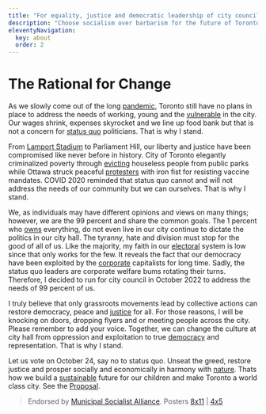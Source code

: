 ```yaml
---
title: "For equality, justice and democratic leadership of city council"
description: "Choose socialism over barbarism for the future of Toronto"
eleventyNavigation:
  key: about
  order: 2
---
```


# The Rational for Change

As we slowly come out of the long [pandemic](https://www.canada.ca/en/public-health/services/diseases/2019-novel-coronavirus-infection.html), Toronto still have no plans in place to address the needs of working, young
and the [vulnerable](https://www.homelesshub.ca/resource/opportunity-knocks-prioritizing-canada’s-most-vulnerable-youth)
in the city. Our wages shrink, expenses skyrocket and we line up food bank but that is
not a concern for [status quo](https://canadiandimension.com/articles/view/the-return-of-fascism) politicians. That is why I stand.

From
[Lamport Stadium](https://www.cbc.ca/news/canada/toronto/lamport-stadium-encampment-homelessness-toronto-1.6110697) to Parliament Hill, our liberty and justice have been compromised like never before in history. City of Toronto elegantly criminalized poverty through [evicting](https://www.cp24.com/news/video-shows-police-storming-toronto-apartment-during-single-dad-s-eviction-1.5377907?cache=ifpvdgct) houseless people from public parks while Ottawa struck peaceful [protesters](https://ottawa.ctvnews.ca/ontario-police-watchdog-investigating-use-of-horses-non-lethal-rounds-at-ottawa-protest-clearing-1.5788915) with iron fist for resisting vaccine mandates. COVID 2020 reminded that status quo cannot and will not address the needs of our community but we can ourselves. That is why I stand.

We, as individuals may have different opinions and views on many things;
however, we are the 99 percent and share the common goals. The 1 percent who
[owns](https://globalnews.ca/news/7950579/developer-buy-1-billion-homes-canada-housing-market/) everything, do not even live in our city continue to dictate the politics in our city hall. The tyranny, hate and division must stop for the good of all of us. Like the majority, my faith in our [electoral](https://www.ourcommons.ca/content/Committee/421/ERRE/Brief/BR8550163/br-external/McCullochStephen-e.pdf) system is low since that only works for the few. It reveals the fact that our democracy have been exploited by the [corporate](https://acorncanada.org/news/blogto-all-toronto-city-council-alleged-have-accepted-donations-developers/)
capitalists for long time. Sadly, the status quo leaders are corporate welfare
bums rotating their turns. Therefore, I decided to run for city council in
October 2022 to address the needs of 99 percent of us.

I truly believe that only grassroots movements lead by collective actions can
restore democracy, peace and [justice](https://www.justice4workers.org) for all. For those
reasons, I will be knocking on doors, dropping flyers and or meeting people
across the city. Please remember to add your voice. Together, we can change
the culture at city hall from oppression and exploitation to true [democracy](https://www.democracyatwork.info) and representation. That is why I stand.

Let us vote on October 24, say no to status quo. Unseat the greed, restore
justice and prosper socially and economically in harmony with
[nature](https://ecojustice.ca). Thats how we build a [sustainable](https://www.un.org/sustainabledevelopment/development-agenda/) future for our children and make Toronto a world class city. See the [Proposal](https://github.com/kiri-vadivelu/project-108/blob/main/src/assets/docs/peoples-platform.pdf).

> Endorsed by [Municipal Socialist Alliance](https://municipal.socialistalliance.ca). Posters [8x11](https://github.com/kiri-vadivelu/project-108/blob/main/src/assets/docs/8x11.pdf) | [4x5](https://github.com/kiri-vadivelu/project-108/blob/main/src/assets/docs/4x5.pdf)
